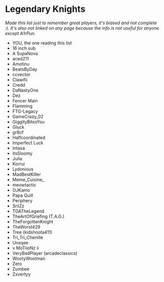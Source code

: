 # Legendary Knights

*Made this list just to remember great players, it's biased and not complete :).*
*It's also not linked on any page because the info is not useful for anyone except A1rPun.*

- YOU, the one reading this list
- 16 inch sub
- A SupaNova
- aced211
- Amotinu
- BeatsByDay
- ccvector
- Clawifii
- Credd
- DaNastyOne
- Dez
- Fencer Main
- Flamming
- FTG-Legacy
- GameCrazy_02
- GiggityBitesYou
- Gluck
- gr8cf
- Halfcoordinated
- Imperfect Luck
- Intasa
- itsSloomy
- Julia
- Korrui
- Lydonious
- MadBestKiller
- Meme_Cuisine_
- meowtactic
- OJKamo
- Papa Quill
- Periphery
- SriiZz
- TGATheLegend
- TheArtOfGriefing (T.A.G.)
- TheForgottenKnight
- TheWorst429
- Tree (kidshoota411)
- Tri_Tri_Chenille
- Unxqee
- v MoTiioNz ii
- VeryBadPlayer (arcadeclassics)
- WootyWootman
- Zero
- Zumbee
- Zxvertyy
